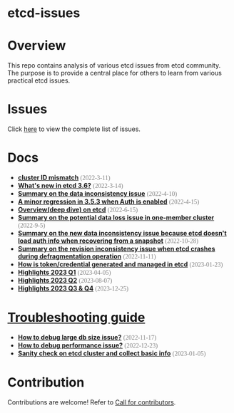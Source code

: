 etcd-issues 
======
# Overview
This repo contains analysis of various etcd issues from etcd community. The purpose is to provide a central place for others to learn from various practical etcd issues.

# Issues
Click [here](issues) to view the complete list of issues.

# Docs
- **[cluster ID mismatch](docs/cluster_id_mismatch.md)** <span style="color: #808080; font-family: Babas; font-size: 1em;">(2022-3-11)</span>
- **[What's new in etcd 3.6?](docs/what_is_new_in_etcd_3_6.md)** <span style="color: #808080; font-family: Babas; font-size: 1em;">(2022-3-14)</span>
- **[Summary on the data inconsistency issue](issues/13766)** <span style="color: #808080; font-family: Babas; font-size: 1em;">(2022-4-10)</span>
- **[A minor regression in 3.5.3 when Auth is enabled](issues/13937)** <span style="color: #808080; font-family: Babas; font-size: 1em;">(2022-4-15)</span>
- **[Overview(deep dive) on etcd](docs/cncf_storage_tag_etcd.md)** <span style="color: #808080; font-family: Babas; font-size: 1em;">(2022-6-15)</span>
- **[Summary on the potential data loss issue in one-member cluster](issues/14370)** <span style="color: #808080; font-family: Babas; font-size: 1em;">(2022-9-5)</span>
- **[Summary on the new data inconsistency issue because etcd doesn't load auth info when recovering from a snapshot](issues/14571)** <span style="color: #808080; font-family: Babas; font-size: 1em;">(2022-10-28)</span>
- **[Summary on the revision inconsistency issue when etcd crashes during defragmentation operation](issues/revision_inconsistency)** <span style="color: #808080; font-family: Babas; font-size: 1em;">(2022-11-11)</span>
- **[How is token/credential generated and managed in etcd](docs/token_management.md)** <span style="color: #808080; font-family: Babas; font-size: 1em;">(2023-01-23)</span>
- **[Highlights 2023 Q1](docs/highlights_2023_q1.md)** <span style="color: #808080; font-family: Babas; font-size: 1em;">(2023-04-05)</span>
- **[Highlights 2023 Q2](docs/highlights_2023_q2.md)** <span style="color: #808080; font-family: Babas; font-size: 1em;">(2023-08-07)</span>
- **[Highlights 2023 Q3 & Q4](docs/highlights_2023_q3_q4.md)** <span style="color: #808080; font-family: Babas; font-size: 1em;">(2023-12-25)</span>

# [Troubleshooting guide](docs/troubleshooting/README.md)
- **[How to debug large db size issue?](docs/troubleshooting/how_to_debug_large_db_size_issue.md)** <span style="color: #808080; font-family: Babas; font-size: 1em;">(2022-11-17)</span>
- **[How to debug performance issue?](docs/troubleshooting/how_to_debug_performance_issue.md)** <span style="color: #808080; font-family: Babas; font-size: 1em;">(2022-12-23)</span>
- **[Sanity check on etcd cluster and collect basic info](docs/troubleshooting/sanity_check_and_collect_basic_info.md)** <span style="color: #808080; font-family: Babas; font-size: 1em;">(2023-01-05)</span>

# Contribution
Contributions are welcome! Refer to [Call for contributors](https://github.com/ahrtr/etcd-issues/issues/7).

